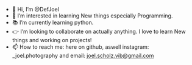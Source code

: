 - 👋 Hi, I’m @DefJoel
- 👀 I’m interested in learning New things especially Programming.
- 📚 I’m currently learning python. 
- 👉 I’m looking to collaborate on actually anything. I love to learn New things and working on projects!
- 📫 How to reach me: here on github, aswell instagram: _joel.photography and email: joel.scholz.vib@gmail.com 

